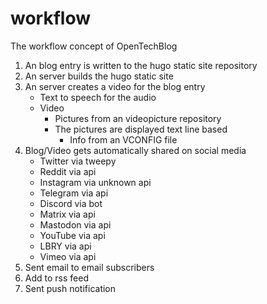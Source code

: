 # workflow
The workflow concept of OpenTechBlog
1. An blog entry is written to the hugo static site repository
2. An server builds the hugo static site
3. An server creates a video for the blog entry
	* Text to speech for the audio
	* Video
		* Pictures from an videopicture repository
		* The pictures are displayed text line based
			* Info from an VCONFIG file
4. Blog/Video gets automatically shared on social media
	* Twitter via tweepy
	* Reddit via api
	* Instagram via unknown api
	* Telegram via api
	* Discord via bot
	* Matrix via api
	* Mastodon via api	
	* YouTube via api
	* LBRY via api
	* Vimeo via api
5. Sent email to email subscribers
6. Add to rss feed
7. Sent push notification
